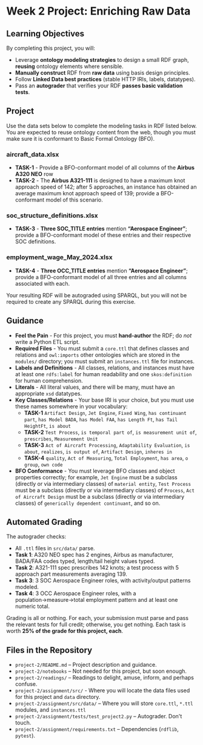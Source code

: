 # Week 2 Project: Enriching Raw Data

## Learning Objectives
By completing this project, you will:
- Leverage **ontology modeling strategies** to design a small RDF graph, **reusing** ontology elements where sensible.
- **Manually construct** RDF from **raw data** using basis design principles.
- Follow **Linked Data best practices** (stable HTTP IRIs, labels, datatypes).
- Pass an **autograder** that verifies your RDF **passes basic validation tests**.

## Project

Use the data sets below to complete the modeling tasks in RDF listed below. You are expected to reuse ontology content from the web, though you must make sure it is conformant to Basic Formal Ontology (BFO).

### aircraft_data.xlsx  
- **TASK-1** - Provide a BFO-conformant model of all columns of the **Airbus A320 NEO** row 
- **TASK-2** - The **Airbus A321-111** is designed to have a maximum knot approach speed of 142; after 5 approaches, an instance has obtained an average maximum knot approach speed of 139; provide a BFO-conformant model of this scenario. 

### soc_structure_definitions.xlsx  
- **TASK-3** - **Three SOC_TITLE entries** mention **“Aerospace Engineer”**; provide a BFO-conformant model of these entries and their respective SOC definitions.  

### employment_wage_May_2024.xlsx  
- **TASK-4** - **Three OCC_TITLE entries** mention **“Aerospace Engineer”**; provide a BFO-conformant model of all three entries and all columns associated with each. 

Your resulting RDF will be autograded using SPARQL, but you will not be required to create any SPARQL during this exercise.  

## Guidance 
- **Feel the Pain** - For this project, you must **hand-author** the RDF; do *not* write a Python ETL script.  
- **Required Files** - You must submit a `core.ttl` that defines classes and relations and `owl:imports` other ontologies which are stored in the `modules/` directory; you must submit an `instances.ttl` file for instances.
- **Labels and Definitions** - All classes, relations, and instances must have at least one `rdfs:label` for human readability and one `skos:definition` for human comprehension. 
- **Literals** - All literal values, and there will be many, must have an appropriate `xsd` datatypes. 
- **Key Classes/Relations** - Your base IRI is your choice, but you must use these names somewhere in your vocabulary:
  - **TASK-1** `Artifact Design`, `Jet Engine`, `Fixed Wing`, `has continuant part`, `has Model BADA`, `has Model FAA`, `has Length Ft`, `has Tail HeightFt`, `is about`
  - **TASK-2** `Test Process`, `is temporal part of`, `is measurement unit of`, `prescribes`, `Measurement Unit`
  - **TASK-3** `Act of Aircraft Processing`, `Adaptability Evaluation`, `is about`, `realizes`, `is output of`, `Artifact Design`, `inheres in`
  - **TASK-4** `quality`, `Act of Measuring`, `Total Employment`, `has area`, `o group`, `own code`
- **BFO Conformance** - You must leverage BFO classes and object properties correctly; for example, `Jet Engine` must be a subclass (directly or via intermediary classes) of `material entity`, `Test Process` must be a subclass (directly or via intermediary classes) of `Process`, `Act of Aircraft Design` must be a subclass (directly or via intermediary classes) of `generically dependent continuant`, and so on. 

## Automated Grading

The autograder checks:
- All `.ttl` files in `src/data/` parse.  
- **Task 1**: A320 NEO spec has 2 engines, Airbus as manufacturer, BADA/FAA codes typed, length/tail height values typed.  
- **Task 2**: A321-111 spec prescribes 142 knots; a test process with 5 approach part measurements averaging 139.  
- **Task 3**: 3 SOC Aerospace Engineer roles, with activity/output patterns modeled.  
- **Task 4**: 3 OCC Aerospace Engineer roles, with a population→measure→total employment pattern and at least one numeric total.  

Grading is all or nothing. For each, your submission must parse and pass the relevant tests for full credit; otherwise, you get nothing. Each task is worth **25% of the grade for this project, each**. 

## Files in the Repository
- `project-2/README.md` – Project description and guidance.  
- `project-2/notebooks` – Not needed for this project, but soon enough. 
- `project-2/readings/` – Readings to delight, amuse, inform, and perhaps confuse.  
- `project-2/assignment/src/` - Where you will locate the data files used for this project and `data` directory. 
- `project-2/assignment/src/data/` – Where you will store `core.ttl`, `*.ttl` modules, and `instances.ttl`  
- `project-2/assignment/tests/test_project2.py` – Autograder. Don't touch. 
- `project-2/assignment/requirements.txt` – Dependencies (`rdflib`, `pytest`).  

 
 
 
